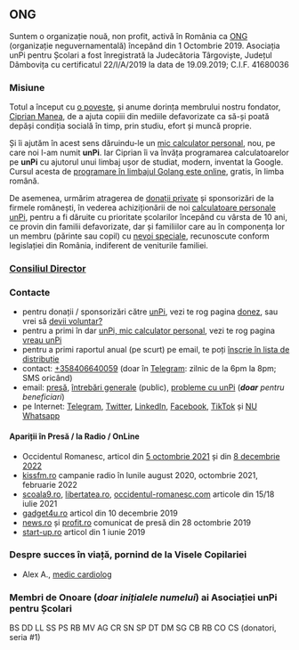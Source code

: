 
## ONG

Suntem o organizație nouă, non profit, activă în România ca [ONG](https://start.unpi.ro/ong/echipa/) (organizație neguvernamentală) începând din 1 Octombrie 2019. Asociația unPi pentru Școlari a fost înregistrată la Judecătoria Târgoviște, Județul Dâmbovița cu certificatul 22/I/A/2019 la data de 19.09.2019; C.I.F. 41680036

### Misiune

Totul a început cu [o poveste](https://start.unpi.ro/ong/povestea/), și anume dorința membrului nostru fondator, [Ciprian Manea](https://www.linkedin.com/in/ciprian-manea), de a ajuta copiii din mediile defavorizate ca să-și poată depăși condiția socială în timp, prin studiu, efort și muncă proprie.

Și îi ajutăm în acest sens dăruindu-le un [mic calculator personal](https://start.unpi.ro/spec/pc/), nou, pe care noi l-am numit **unPi**. Iar Ciprian îi va învăța programarea calculatoarelor pe **unPi** cu ajutorul unui limbaj ușor de studiat, modern, inventat la Google. Cursul acesta de [programare în limbajul Golang este online](https://go.unpi.ro/), gratis, în limba română.

De asemenea, urmărim atragerea de [donații private](https://start.unpi.ro/donez/) și sponsorizări de la firmele românești, în vederea achiziționării de noi [calculatoare personale unPi](https://start.unpi.ro/spec/pc/), pentru a fi dăruite cu prioritate școlarilor începând cu vârsta de 10 ani, ce provin din familii defavorizate, dar și familiilor care au în componența lor un membru (părinte sau copil) cu [nevoi speciale](https://start.unpi.ro/vreau/rapid/), recunoscute conform legislației din România, indiferent de veniturile familiei.

### [Consiliul Director](https://start.unpi.ro/ong/echipa/)

### Contacte

- pentru donații / sponsorizări către [unPi](https://www.unpi.ro/), vezi te rog pagina [donez](https://start.unpi.ro/donez/), sau vrei să [devii voluntar?](https://start.unpi.ro/ong/voluntar/)
- pentru a primi în dar [unPi, mic calculator personal](https://start.unpi.ro/spec/pc/), vezi te rog pagina [vreau unPi](https://start.unpi.ro/vreau/)
- pentru a primi raportul anual (pe scurt) pe email, te poți [înscrie în lista de distribuție](mailto:raport@unpi.ro?subject=vreau%20un%20scurt%20raport%20anual)
- contact: [+358406640059](https://t.me/unpi_ong) (doar în [Telegram](https://telegram.org/?setln=en): zilnic de la 6pm la 8pm; SMS oricând)
- email: [presă](mailto:presa@unpi.ro), [întrebări generale](mailto:intrebari@unpi.ro) (public), [probleme cu unPi](mailto:probleme@unpi.ro) (_**doar** pentru beneficiari_)
- pe Internet: [Telegram](https://t.me/unpi_ong), [Twitter](https://twitter.com/unpi_ong), [LinkedIn](https://www.linkedin.com/company/asociatia-unpi-pentru-scolari/), [Facebook](https://www.facebook.com/unpi.ro/), [TikTok](https://www.tiktok.com/@unpi.ro) și [NU Whatsapp](http://whatsapp.unpi.ro)

#### Apariții în Presă / la Radio / OnLine

- Occidentul Romanesc, articol din [5 octombrie 2021](https://occidentul-romanesc.com/invata-i-pe-copiii-tai-cat-mai-devreme-ce-ai-invatat-tu-mai-tarziu-in-viata/) și din [8 decembrie 2022](https://occidentul-romanesc.com/maratonul-superlativelor/)
- [kissfm.ro](https://www.kissfm.ro) campanie radio în lunile august 2020, octombrie 2021, februarie 2022
- [scoala9.ro](https://scoala9.ro/romanul-din-finlanda-care-pregateste-elevi-romani-in-programare--vreau/944/), [libertatea.ro](https://www.libertatea.ro/stiri/un-roman-stabilit-de-20-de-ani-in-finlanda-ii-invata-programare-pe-copiii-de-acasa-vreau-ca-la-18-ani-ei-sa-si-poata-gasi-o-slujba-3652256), [occidentul-romanesc.com](https://occidentul-romanesc.com/multiplicarea-binelui-prin-tehnologie-romanul-din-finlanda-care-pregateste-elevi-in-programare/) articole din 15/18 iulie 2021
- [gadget4u.ro](https://gadget4u.ro/unpi-pentru-copiii-din-medii-defavorizate/) articol din 10 decembrie 2019
- [news.ro](https://www.news.ro/comunicate/comunicat-de-presa-elevii-din-medii-defavorizate-primesc-mini-pc-uri-si-cursuri-de-programare-din-partea-asociatiei-unpi-pentru-scolari-19154523) și [profit.ro](https://www.profit.ro/stiri/social/elevii-din-medii-defavorizate-primesc-mini-pc-uri-si-cursuri-de-programare-din-partea-asociatiei-unpi-pentru-scolari-19154254) comunicat de presă din 28 octombrie 2019
- [start-up.ro](https://start-up.ro/unpi-asociatia-care-vrea-sa-ofere-calculatoare-pentru-toti-copiii/) articol din 1 iunie 2019

### Despre succes în viață, pornind de la Visele Copilariei

- Alex A., [medic cardiolog](https://www.unpi.ro/pro/AA/)

### Membri de Onoare (_doar inițialele numelui_) ai Asociației **unPi** pentru Școlari

BS DD LL SS PS RB MV AG CR SN SP DT DM SG CB RB CO CS (donatori, seria #1)
